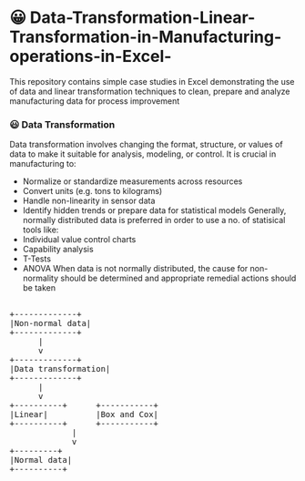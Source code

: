 # 😀 Data-Transformation-Linear-Transformation-in-Manufacturing-operations-in-Excel-
This repository contains simple case studies in Excel demonstrating the use of data and linear transformation techniques to clean, prepare and analyze manufacturing data for process improvement

### 😃 Data Transformation
Data transformation involves changing the format, structure, or values of data to make it suitable for analysis, modeling, or control. It is crucial in manufacturing to:
- Normalize or standardize measurements across resources
- Convert units (e.g. tons to kilograms)
- Handle non-linearity in sensor data
- Identify hidden trends or prepare data for statistical models
Generally, normally distributed data is preferred in order to use a no. of statisical tools like:
- Individual value control charts
- Capability analysis
- T-Tests
- ANOVA
When data is not normally distributed, the cause for non-normality should be determined and appropriate remedial actions should be taken

<pre> 
+-------------+
|Non-normal data|
+-------------+
      |
      v
+-------------+
|Data transformation|
+-------------+
      |
      v
+----------+      +-----------+    
|Linear|          |Box and Cox|
+----------+      +-----------+
             |
             v
+---------+
|Normal data|
+----------+
</pre>
